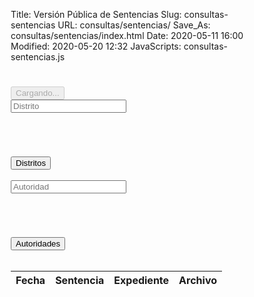 Title: Versión Pública de Sentencias
Slug: consultas-sentencias
URL: consultas/sentencias/
Save_As: consultas/sentencias/index.html
Date: 2020-05-11 16:00
Modified: 2020-05-20 12:32
JavaScripts: consultas-sentencias.js
<style>
/* this declares a better box model */
* { -moz-box-sizing: border-box; -webkit-box-sizing: border-box; box-sizing: border-box; }

.list-countAutoridades {
  float:left;
  text-align:center;
  width:30%;
  padding:0.5em;
  color:#ddd;
}

.list-countDistritos {
  float:left;
  text-align:center;
  width:30%;
  padding:0.5em;
  color:#ddd;
}

.li {
  transition-property: margin, background-color, border-color;
  transition-duration: .4s, .2s, .2s;
  transition-timing-function: ease-in-out, ease, ease;
}

.empty-item {
  transition-property: opacity;
  transition-duration: 0s;
  transition-delay: 0s;
  transition-timing-function: ease;
}

.empty .empty-item {
  transition-property: opacity;
  transition-duration: .2s;
  transition-delay: .3s;
  transition-timing-function: ease;
}

.hiding {
  margin-left:-100%;
  opacity:0.5;
}

.hidden {
  display:none;
}

.ul {
  float:left;
  width:100%;
  margin:2em 0;
  padding:0;
  position:relative;
}

.titleDistritos-ul:before {
  content:'';
  position:absolute;
  left:-2.8em;
  font-size:3em;
  text-align:right;
  top:1.3em;
  color:#ededed;
  font-weight:bold;
  font-family: 'Maven Pro', sans-serif;
  transform:rotate(-90deg);
}

.titleAutoridades-ul:before {
  content:'';
  position:absolute;
  left:-3.4em;
  font-size:3em;
  text-align:right;
  top:2.2em;
  color:#ededed;
  font-weight:bold;
  font-family: 'Maven Pro', sans-serif;
  transform:rotate(-90deg);
}

.li {
  float:left;
  clear:left;
  width:100%;
  margin:0.2em 0;
  padding:0.5em 0.8em;
  list-style:none;
  background-color:#f2f2f2;
  border-left:5px solid #004360;
  cursor:pointer;
  color:#333;
  position:relative;
  z-index:2;
}

.li:hover {
  background-color:#f9f9f9;
  border-color:#dbb993;
}

.empty-item {
  background:#fff;
  color:#ddd;
  margin:0.2em 0;
  padding:0.5em 0.8em;
  font-style:italic;
  border:none;
  text-align:center;
  visibility:hidden;
  opacity:0;
  float:left;
  clear:left;
  width:100%;
}

.empty .empty-item {
  opacity:1;
  visibility:visible;
}

.info {
  float:left;
  width:60%;
  margin:2em 20%;
  padding:2em 0;
  background:#f9f9f9;
  border-left:5px solid #004360;
  padding:10px 20px;
}

</style>

<div class="container">
  <div class="row">
    <div class="col-2"></div>
    <div class="col-8">
      <h1 id="consultaDistrito"></h1>
      <h2 id="consultaJuzgado"></h2>
    </div>
    <div class="col-2"></div>
  </div>
</div>
<div class="d-flex justify-content-center" >
  <button id="divcargando" class="btn btn-lg btn-light"  type="button" disabled>
    <span class="spinner-border spinner-border-lg" role="status" aria-hidden="true"></span>
    Cargando...
  </button>
</div>
<div class="container" id="distritos">
  <div class="row">
    <div class="col-3"></div>
    <div class="col-6">
      <div class="input-group">
          <div class="input-group-prepend">
              <span class="input-group-text" id="basic-addon1"><i class="fa fa-search"></i></span>
          </div>
          <input id="search-distrito" type="text" class="form-control" placeholder="Distrito" aria-describedby="basic-addon1">
      </div>
      <span class="list-countDistritos"></span>
      <ul class ="titleDistritos-ul ul list-group" id="listDistritos">
      </ul> 
    </div>
    <div class="col-3"></div>
  </div>
</div>
<div class="container" id="autoridades">
  <div class="row">
    <div class="col-2"></div>
    <div class="col-8">
      <button id="btnbackDistritos" type="button" class="btn btn-secondary"><i class="fa fa-arrow-left" aria-hidden="true"></i>  Distritos</button>
      <br><br>
      <div class="input-group">
          <div class="input-group-prepend">
              <span class="input-group-text" id="basic-addon2"><i class="fa fa-search"></i></span>
          </div>
          <input id="search-autoridad" type="text" class="form-control" placeholder="Autoridad" aria-describedby="basic-addon2">
      </div>
      <span class="list-countAutoridades"></span>
      <ul class ="titleAutoridades-ul ul list-group" id="listAutoridades">
      </ul>
    </div>
    <div class="col-2"></div>
  </div>
</div>
<div class="container" id="tablaResultado">
  <div class="row">
    <div class="col-2"></div>
    <div class="col-8">
      <button id="btnbackAutoridades" type="button" class="btn btn-secondary"><i class="fa fa-arrow-left" aria-hidden="true"></i>  Autoridades</button>
      <br><br>
      <table id="ListasTable" class="table table-striped table-bordered" style="width:100%">
        <thead>
          <tr>
            <th>Fecha</th>
            <th>Sentencia</th> 
            <th>Expediente</th> 
            <th>Archivo</th>
          </tr>
        </thead>
    </table>
    </div>
    <div class="col-2"></div>
  </div>
</div>

